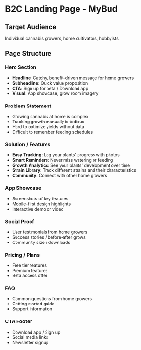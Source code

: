 # B2C Landing Page - MyBud

## Target Audience
Individual cannabis growers, home cultivators, hobbyists

## Page Structure

### Hero Section
- **Headline**: Catchy, benefit-driven message for home growers
- **Subheadline**: Quick value proposition
- **CTA**: Sign up for beta / Download app
- **Visual**: App showcase, grow room imagery

### Problem Statement
- Growing cannabis at home is complex
- Tracking growth manually is tedious
- Hard to optimize yields without data
- Difficult to remember feeding schedules

### Solution / Features
- **Easy Tracking**: Log your plants' progress with photos
- **Smart Reminders**: Never miss watering or feeding
- **Growth Analytics**: See your plants' development over time
- **Strain Library**: Track different strains and their characteristics
- **Community**: Connect with other home growers

### App Showcase
- Screenshots of key features
- Mobile-first design highlights
- Interactive demo or video

### Social Proof
- User testimonials from home growers
- Success stories / before-after grows
- Community size / downloads

### Pricing / Plans
- Free tier features
- Premium features
- Beta access offer

### FAQ
- Common questions from home growers
- Getting started guide
- Support information

### CTA Footer
- Download app / Sign up
- Social media links
- Newsletter signup

